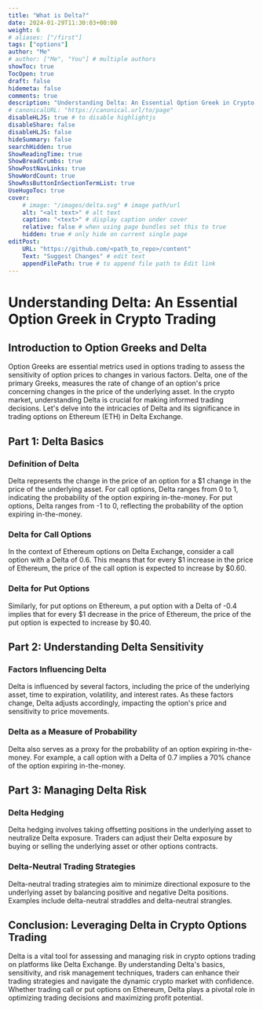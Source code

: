 ```yaml
---
title: "What is Delta?"
date: 2024-01-29T11:30:03+00:00
weight: 6
# aliases: ["/first"]
tags: ["options"]
author: "Me"
# author: ["Me", "You"] # multiple authors
showToc: true
TocOpen: true
draft: false
hidemeta: false
comments: true
description: "Understanding Delta: An Essential Option Greek in Crypto Trading"
# canonicalURL: "https://canonical.url/to/page"
disableHLJS: true # to disable highlightjs
disableShare: false
disableHLJS: false
hideSummary: false
searchHidden: true
ShowReadingTime: true
ShowBreadCrumbs: true
ShowPostNavLinks: true
ShowWordCount: true
ShowRssButtonInSectionTermList: true
UseHugoToc: true
cover:
    # image: "/images/delta.svg" # image path/url
    alt: "<alt text>" # alt text
    caption: "<text>" # display caption under cover
    relative: false # when using page bundles set this to true
    hidden: true # only hide on current single page
editPost:
    URL: "https://github.com/<path_to_repo>/content"
    Text: "Suggest Changes" # edit text
    appendFilePath: true # to append file path to Edit link
---
```


# Understanding Delta: An Essential Option Greek in Crypto Trading

## Introduction to Option Greeks and Delta

Option Greeks are essential metrics used in options trading to assess the sensitivity of option prices to changes in various factors. Delta, one of the primary Greeks, measures the rate of change of an option's price concerning changes in the price of the underlying asset. In the crypto market, understanding Delta is crucial for making informed trading decisions. Let's delve into the intricacies of Delta and its significance in trading options on Ethereum (ETH) in Delta Exchange.

## Part 1: Delta Basics

### Definition of Delta

Delta represents the change in the price of an option for a $1 change in the price of the underlying asset. For call options, Delta ranges from 0 to 1, indicating the probability of the option expiring in-the-money. For put options, Delta ranges from -1 to 0, reflecting the probability of the option expiring in-the-money.

### Delta for Call Options

In the context of Ethereum options on Delta Exchange, consider a call option with a Delta of 0.6. This means that for every $1 increase in the price of Ethereum, the price of the call option is expected to increase by $0.60.

### Delta for Put Options

Similarly, for put options on Ethereum, a put option with a Delta of -0.4 implies that for every $1 decrease in the price of Ethereum, the price of the put option is expected to increase by $0.40.

## Part 2: Understanding Delta Sensitivity

### Factors Influencing Delta

Delta is influenced by several factors, including the price of the underlying asset, time to expiration, volatility, and interest rates. As these factors change, Delta adjusts accordingly, impacting the option's price and sensitivity to price movements.

### Delta as a Measure of Probability

Delta also serves as a proxy for the probability of an option expiring in-the-money. For example, a call option with a Delta of 0.7 implies a 70% chance of the option expiring in-the-money.

## Part 3: Managing Delta Risk

### Delta Hedging

Delta hedging involves taking offsetting positions in the underlying asset to neutralize Delta exposure. Traders can adjust their Delta exposure by buying or selling the underlying asset or other options contracts.

### Delta-Neutral Trading Strategies

Delta-neutral trading strategies aim to minimize directional exposure to the underlying asset by balancing positive and negative Delta positions. Examples include delta-neutral straddles and delta-neutral strangles.

## Conclusion: Leveraging Delta in Crypto Options Trading

Delta is a vital tool for assessing and managing risk in crypto options trading on platforms like Delta Exchange. By understanding Delta's basics, sensitivity, and risk management techniques, traders can enhance their trading strategies and navigate the dynamic crypto market with confidence. Whether trading call or put options on Ethereum, Delta plays a pivotal role in optimizing trading decisions and maximizing profit potential.

